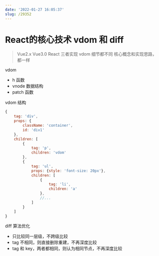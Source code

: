 ```yaml
---
date: '2022-01-27 16:05:37'
slug: /29352
---
```


# React的核心技术 vdom 和 diff

> Vue2.x Vue3.0 React 三者实现 vdom 细节都不同
> 核心概念和实现思路，都一样

vdom 

- h 函数
- vnode 数据结构
- patch 函数

vdom 结构

```js
{
    tag: 'div',
    props: {
        className: 'container',
        id: 'div1'
    },
    children: [
        {
            tag: 'p',
            children: 'vdom'
        },
        {
            tag: 'ul',
            props: {style: 'font-size: 20px'},
            children: [
                {
                    tag: 'li',
                    children: 'a'
                },
                //...
            ]
        }
    ]
}
```

diff 算法优化

- 只比较同一层级，不跨级比较
- tag 不相同，则直接删除重建，不再深度比较
- tag 和 key，两者都相同，则认为相同节点，不再深度比较

